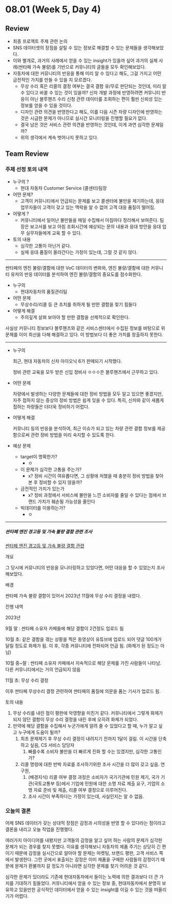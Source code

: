 # 08.01 (Week 5, Day 4)
## Review
- 최종 프로젝트 주제 관련 논의
- SNS 데이터셋의 장점을 살릴 수 있는 정보로 해결할 수 있는 문제들을 생각해보았다.
- 이와 별개로, 과거의 사례에서 얻을 수 있는 insight가 있을까 싶어 과거의 실제 사례(싼타페 가속 불량)를 기반으로 커뮤니티의 글들을 모두 확인해보았다.
- 자동차에 대한 커뮤니티의 반응을 통해 미리 알 수 있다고 해도, 그걸 가지고 어떤 금전적인 가치를 만들 수 있을 지 모르겠다.
    - 무상 수리 혹은 리콜의 결정 여부는 결국 결함 유/무로 판단되는 것인데, 미리 알 수 있다고 바꿀 수 있는 것이 있을까? 신차 개발 과정에 반영하려면 커뮤니티 반응이 아닌 블루핸즈 수리 신청 관련 데이터를 조회하는 편이 훨씬 신뢰성 있는 정보를 얻을 수 있을 것이다.
    - 디자인 관련 의견을 반영한다고 해도, 이를 다음 시즌 차량 디자인에 반영하는 것은 시급한 문제가 아니므로 실시간 모니터링을 진행할 필요가 없다.
    - 결국 남은 것은 서비스 관련 의견을 반영하는 것인데, 이게 과연 심각한 문제일까?
    - 위의 생각에서 계속 벗어나지 못하고 있다.
## Team Review
### 주제 선정 토의 내역

- 누구의 ?
    - 현대 자동차 Customer Service (콜센터)팀장
- 어떤 문제?
    - 고객이 커뮤니티에서 언급되는 문제를 보고 콜센터에 불만을 제기하는데, 응대 업무자들이 고객이 갖고 있는 맥락을 알 수 없어 고객 대응 품질이 떨어짐.
- 어떻게 ?
    - 커뮤니티에서 일어난 불만들을 매일 수집해서 아침마다 정리해서 보여준다. 팀장은 보고서를 보고 아침 조회시간에 예상되는 문의 내용과 응대 방안을 응대 업무 실무자들에게 교육 할 수 있다.
- 토의 내용
    - 심각한 고통이 아닌거 같다.
    - 실제 응대 품질이 올라간다는 가정이 있는데, 그럴 것 같지 않다.

---

싼타페의 엔진 불량/결함에 대한 VoC 데이터의 변화와, 엔진 불량/결함에 대한 커뮤니티 유저의 반응 데이터를 분석하여 엔진 불량/결함의 중요도를 점수화한다.

- 누구의
    - 현대자동차의 품질관리팀
- 어떤 문제
    - 무상수리/리콜 등 큰 조치를 취하게 될 만한 결함을 찾기 힘들다
- 어떻게 해결
    - 주의깊게 살펴 보아야 할 만한 결함을 선제적으로 확인한다.

사실상 커뮤니티 정보보다 블루헨즈와 같은 서비스센터에서 수집된 정보를 바탕으로 위 문제를 이미 최선을 다해 해결하고 있다. 이 방법보다 더 좋은 가치를 창출하지 못한다.

---

- 누구의
    
    최근, 현대 자동차의 신차 아이오닉 6가 판매되기 시작했다.
    
    정비 관련 교육을 모두 받은 신입 정비사 ㅇㅇㅇ은 블루핸즈에서 근무하고 있다.
    
- 어떤 문제
    
    차량에서 발생하는 다양한 문제들에 대한 정비 방법을 모두 알고 있으면 좋겠지만, 자주 접하지 않는 증상의 정비 방법은 쉽게 잊을 수 있다. 특히, 신차와 같이 새롭게 접하는 차량들은 더더욱 정비하기 어렵다.
    
- 어떻게 해결
    
    커뮤니티 등의 반응을 분석하여, 최근 이슈가 되고 있는 차량 관련 결함 정보를 제공함으로써 관련 정비 방법을 미리 숙지할 수 있도록 한다.
    
- 예상 문제
    - target이 명확한가?
        - ㅇ
    - 이 문제가 심각한 고통을 주는가?
        - x? 정비 시간이 여유롭다면, 그 상황에 처했을 때 충분히 정비 방법을 찾아본 후 정비할 수 있지 않을까?
    - 금전적인 가치가 있는가
        - x? 정비 과정에서 서비스에 불만을 느낀 소비자를 줄일 수 있다는 점에서 브랜드 가치가 훼손될 가능성을 줄인다
    - 빅데이터를 이용하는가?
        - ㅇ

---

##### 싼타페 엔진 경고등 및 가속 불량 결함 관련 조사

[싼타페 엔진 경고등 및 가속 불량 결함 관련](https://www.notion.so/a8bfc7b1e75d449ca0a1373aa1b093bd?pvs=21)

개요 

 그 당시에 커뮤니티의 반응을 모니터링하고 있었다면, 어떤 대응을 할 수 있었는지 조사해보았다.

배경 

 싼타페 가속 불량 결함이 있어서 2023년 11월에 무상 수리 결정을 내렸다.

진행 내역

2023년

9월 말 : 싼타페 소유자 카페들에 해당 결함이 2건정도 업로드 됨

10월 초: 같은 결함을 겪는 상황을 찍은 동영상이 유튜브에 업로드 되어 댓글 100개가 달릴 정도로 화제가 됨. 이 후, 각종 커뮤니티에 전파되어 언급 됨. (화제가 된 정도는 아님)

10월 중~말 : 싼타페 소유자 카페에서 지속적으로 해당 문제를 가진 사람들이 나타남. 다른 커뮤니티에서는 거의 언급되지 않음

11월 초: 무상 수리 결정 

이후 싼타페 무상수리 결정 관련하여 싼타페의 품질에 의문을 품는 기사가 업로드 됨.

토의 내용

1. 무상 수리를 내린 점이 평판에 악영향을 미친거 같다. 커뮤니티에서 그렇게 화제가 되지 않던 결함이 무상 수리 결정을 내린 후에 오히려 화제가 되었다.
2. 만약에 해당 결함을 수집해서 누군가에게 알려 줄 수 있었다고 할 때, 누가 알고 싶고 누구에게 도움이 될까?
    1. 최초 문제제기 후 무상 수리 결정이 내려지기 전까지 1달이 걸림. 이 시간을 단축 하고 싶음, CS 서비스 담당자
        1. 빠를수록 소비자 불만을 더 빠르게 진화 할 수는 있겠지만, 심각한 고통인가?
    2. 리콜 명령에 대한 반박 자료를  조사하기위한 조사 시간을 더 많이 갖고 싶음. 연구원,
        1. (배경지식) 리콜 여부 결정 과정은 소비자가 국가기관에 민원 제기, 국가 기관(국토교통부 등)에서 기업에  민원에 대한 소명 자료 제출 요구, 기업의 소명 자료 준비 및 제출,  리콜 여부 결정으로 이루어진다.
        2. 조사 시간이 부족하다는 가정이 있는데, 사실인지는 알 수 없음.

### 오늘의 결론

어제 SNS 데이터가 갖는 상대적 장점은 감정과 시의성을 반영 할 수 있다라는 점이라고 결론을 내리고 오늘 작업을 진행했다. 

 여러가지 아이디어를 내봤지만 고객들의 감정을 알고 싶어 하는 사람의 문제가 심각한 문제가 되는 경우를 찾지 못했다. 이유를 생각해보니 자동차의 제품 주기는 상당히 긴 편이기 때문에 감정을 실시간으로 알아야 할 문제는 마켓팅, 브랜드 평판, 고객 서비스 쪽에서 발생한다. 그런 곳에서 표출되는 감정은 이미 제품을 구매한 사람들의 감정이기 때문에 문제가 환불까지 갈 정도가 아니라면 심각한 문제를 찾기 어려운 것 같다. 

 심각한 문제가 있더라도 기존에 현대자동차에서 들이는 노력에 의한 결과보다 더 큰 가치를 기대하기 힘들었다. 커뮤니티에서 얻을 수 있는 정보 중, 현대자동차에서 분명히 보유하고 있을만한 공식적인 데이터에서 얻을 수 있는 insight를 이길 수 있는 것을 떠올리기가 어렵다.
